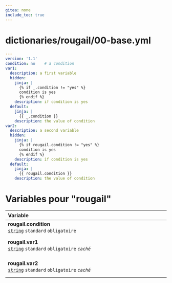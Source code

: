 ```yaml
---
gitea: none
include_toc: true
---
```

# dictionaries/rougail/00-base.yml

```yaml
---
version: '1.1'
condition: no    # a condition
var1:
  description: a first variable
  hidden:
    jinja: |
      {% if _.condition != "yes" %}
      condition is yes
      {% endif %}
    description: if condition is yes
  default:
    jinja: |
      {{ _.condition }}
    description: the value of condition
var2:
  description: a second variable
  hidden:
    jinja: |
      {% if rougail.condition != "yes" %}
      condition is yes
      {% endif %}
    description: if condition is yes
  default:
    jinja: |
      {{ rougail.condition }}
    description: the value of condition
```
# Variables pour "rougail"

| Variable&nbsp;&nbsp;&nbsp;&nbsp;&nbsp;&nbsp;&nbsp;&nbsp;&nbsp;&nbsp;&nbsp;&nbsp;&nbsp;&nbsp;&nbsp;&nbsp;&nbsp;&nbsp;&nbsp;&nbsp;&nbsp;&nbsp;&nbsp;&nbsp;&nbsp;&nbsp;&nbsp;&nbsp;&nbsp;&nbsp;&nbsp;&nbsp;&nbsp;&nbsp;&nbsp;&nbsp;&nbsp;&nbsp;&nbsp;&nbsp;&nbsp;&nbsp;&nbsp;&nbsp;&nbsp;&nbsp;&nbsp;&nbsp;&nbsp;&nbsp;&nbsp;&nbsp;&nbsp;&nbsp;&nbsp;&nbsp;&nbsp;&nbsp;&nbsp;&nbsp;&nbsp;&nbsp;&nbsp;&nbsp;&nbsp;&nbsp;&nbsp;&nbsp;&nbsp;&nbsp;&nbsp;&nbsp;&nbsp;&nbsp;&nbsp;&nbsp;&nbsp;&nbsp;&nbsp;&nbsp;&nbsp;&nbsp;&nbsp;&nbsp;&nbsp;&nbsp;&nbsp;&nbsp;&nbsp;&nbsp;&nbsp;&nbsp;&nbsp;&nbsp;&nbsp;&nbsp;&nbsp;&nbsp;&nbsp;&nbsp;&nbsp;&nbsp;&nbsp;&nbsp;&nbsp;&nbsp;&nbsp;&nbsp;&nbsp;&nbsp;   | Description&nbsp;&nbsp;&nbsp;&nbsp;&nbsp;&nbsp;&nbsp;&nbsp;&nbsp;&nbsp;&nbsp;&nbsp;&nbsp;&nbsp;&nbsp;&nbsp;&nbsp;&nbsp;&nbsp;&nbsp;&nbsp;&nbsp;&nbsp;&nbsp;&nbsp;&nbsp;&nbsp;&nbsp;&nbsp;&nbsp;&nbsp;&nbsp;&nbsp;&nbsp;&nbsp;&nbsp;&nbsp;&nbsp;&nbsp;&nbsp;&nbsp;&nbsp;&nbsp;&nbsp;&nbsp;&nbsp;&nbsp;&nbsp;&nbsp;&nbsp;&nbsp;&nbsp;&nbsp;&nbsp;&nbsp;&nbsp;&nbsp;&nbsp;&nbsp;&nbsp;&nbsp;&nbsp;&nbsp;&nbsp;&nbsp;&nbsp;&nbsp;&nbsp;&nbsp;&nbsp;&nbsp;&nbsp;&nbsp;&nbsp;&nbsp;&nbsp;&nbsp;&nbsp;&nbsp;&nbsp;&nbsp;&nbsp;&nbsp;&nbsp;&nbsp;&nbsp;&nbsp;&nbsp;&nbsp;&nbsp;&nbsp;&nbsp;&nbsp;&nbsp;&nbsp;&nbsp;&nbsp;&nbsp;&nbsp;&nbsp;&nbsp;&nbsp;&nbsp;&nbsp;&nbsp;&nbsp;&nbsp;   |
|------------------------------------------------------------------------------------------------------------------------------------------------------------------------------------------------------------------------------------------------------------------------------------------------------------------------------------------------------------------------------------------------------------------------------------------------------------------------------------------------------------------------------------------------------------------------------------------------------------------------------------------------------------------------------------------------|---------------------------------------------------------------------------------------------------------------------------------------------------------------------------------------------------------------------------------------------------------------------------------------------------------------------------------------------------------------------------------------------------------------------------------------------------------------------------------------------------------------------------------------------------------------------------------------------------------------------------------------------------------------------------------|
| **rougail.condition**<br/>[`string`](https://rougail.readthedocs.io/en/latest/variable.html#variables-types) `standard` `obligatoire`                                                                                                                                                                                                                                                                                                                                                                                                                                                                                                                                                          | A condition.<br/>**Défaut**: no                                                                                                                                                                                                                                                                                                                                                                                                                                                                                                                                                                                                                                                 |
| **rougail.var1**<br/>[`string`](https://rougail.readthedocs.io/en/latest/variable.html#variables-types) `standard` `obligatoire` _`caché`_                                                                                                                                                                                                                                                                                                                                                                                                                                                                                                                                                     | A first variable.<br/>**Défaut**: the value of condition.<br/>**Caché**: if condition is yes.                                                                                                                                                                                                                                                                                                                                                                                                                                                                                                                                                                                   |
| **rougail.var2**<br/>[`string`](https://rougail.readthedocs.io/en/latest/variable.html#variables-types) `standard` `obligatoire` _`caché`_                                                                                                                                                                                                                                                                                                                                                                                                                                                                                                                                                     | A second variable.<br/>**Défaut**: the value of condition.<br/>**Caché**: if condition is yes.                                                                                                                                                                                                                                                                                                                                                                                                                                                                                                                                                                                  |


